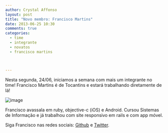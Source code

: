 ```yaml
---
author: Crystal Affonso
layout: post
title: "Novo membro: Francisco Martins"
date: 2013-06-25 10:30
comments: true
categories:
  - time
  - integrante
  - novatos
  - francisco martins
 

  
---
```


Nesta segunda, 24/06, iniciamos a semana com mais um integrante no time! Francisco Martins é de Tocantins e estará trabalhando diretamente de lá!

<!--more-->

![image](/images/francisco.jpg)

Francisco avassala em ruby, objective-c (iOS) e Android. Cursou Sistemas de Informação e já trabalhou com site responsivo em rails e com app móvel.

Siga Francisco nas redes sociais: [Github](https://github.com/franciscomxs) e [Twitter](https://twitter.com/franciscomxs).

